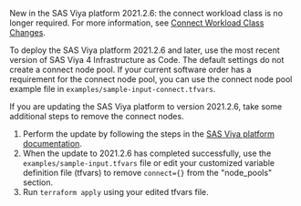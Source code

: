 New in the SAS Viya platform 2021.2.6: the connect workload class is no longer required. For more information, see [Connect Workload Class Changes](https://documentation.sas.com/?cdcId=itopscdc&cdcVersion=default&docsetId=itopswn&docsetTarget=n0jh2fbifqgoksn1uou9p2zgbzdy.htm#p15778dvqwzjtgn1e95nq9v0y1wv).
 
To deploy the SAS Viya platform 2021.2.6 and later, use the most recent version of SAS Viya 4 Infrastructure as Code. The default settings do not create a connect node pool. If your current software order has a requirement for the connect node pool, you can use the connect node pool example file in `examples/sample-input-connect.tfvars`.
 
If you are updating the SAS Viya platform to version 2021.2.6, take some additional steps to remove the connect nodes.

1.	Perform the update by following the steps in the [SAS Viya platform documentation](https://documentation.sas.com/?cdcId=itopscdc&cdcVersion=default&docsetId=k8sag&docsetTarget=p043aa4ghwwom6n1beyfifdgkve7.htm). 
2.	When the update to 2021.2.6 has completed successfully, use the `examples/sample-input.tfvars` file or edit your customized variable definition file (tfvars) to remove `connect={}` from the "node_pools" section.
3.	Run `terraform apply` using your edited tfvars file.

